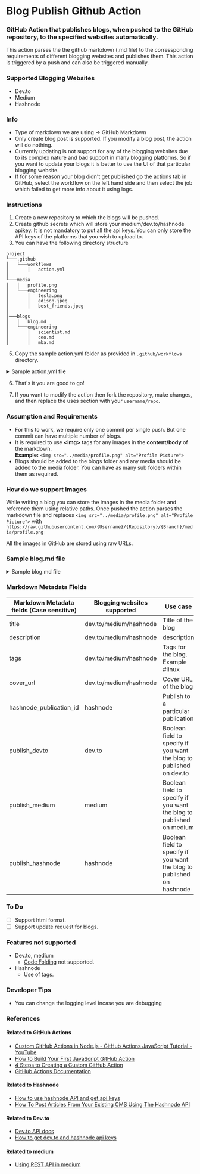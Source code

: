 # Blog Publish Github Action

### GitHub Action that publishes blogs, when pushed to the GitHub repository, to the specified websites automatically.

This action parses the the github markdown (.md file) to the corressponding requirements of different blogging websites and publishes them.
This action is triggered by a push and can also be triggered manually.

### Supported Blogging Websites

- Dev.to
- Medium
- Hashnode

### Info

- Type of markdown we are using -> GitHub Markdown
- Only create blog post is supported. If you modify a blog post, the action will do nothing.
- Currently updating is not support for any of the blogging websites due to its complex nature and bad support in many blogging platforms. So if you want to update your blogs it is better to use the UI of that particular blogging website.
- If for some reason your blog didn't get published go the actions tab in GitHub, select the workflow on the left hand side and then select the job which failed to get more info about it using logs.

### Instructions

1. Create a new repository to which the blogs will be pushed.
2. Create github secrets which will store your medium/dev.to/hashnode apikey. It is not mandatory to put all the api keys. You can only store the API keys of the platforms that you wish to upload to.
3. You can have the following directory structure

```
project
└───.github
│   └───workflows
│       │   action.yml
│
└───media
│   │   profile.png
│   └───engineering
│       │   tesla.png
│       │   edison.jpeg
│       │   best_friends.jpeg
│
│───blogs
│   │   blog.md
│   └───engineering
│       │   scientist.md
│       │   ceo.md
│       │   mba.md
```

5. Copy the sample action.yml folder as provided in `.github/workflows` directory.

<details>
<summary>Sample action.yml file</summary>
<p>

```yaml
name: blog-publish-github-action
on: [push, workflow_dispatch]
jobs:
  devto-blog-publish:
    runs-on: ubuntu-latest
    steps:
      - name: Use blog publish github action for devto
        uses: aru31/blog-publish-action@master
        with:
          website: "devto"
          log_level: "info"
          token_github: ${{ secrets.GITHUB_TOKEN }}
          token: ${{ secrets.DEVTO_TOKEN }}

  medium-blog-publish:
    runs-on: ubuntu-latest
    steps:
      - name: Use blog publish github action for medium
        uses: aru31/blog-publish-action@master
        with:
          website: "medium"
          log_level: "info"
          token_github: ${{ secrets.GITHUB_TOKEN }}
          token: ${{ secrets.MEDIUM_TOKEN }}

  hashnode-blog-publish:
    runs-on: ubuntu-latest
    steps:
      - name: Use blog publish github action for hashnode
        uses: aru31/blog-publish-action@master
        with:
          website: "hashnode"
          log_level: "info"
          token_github: ${{ secrets.GITHUB_TOKEN }}
          token: ${{ secrets.HASHNODE_TOKEN }}
```

</p>
</details>

6. That's it you are good to go!

7. If you want to modify the action then fork the repository, make changes, and then replace the uses section with your `username/repo`.

### Assumption and Requirements

- For this to work, we require only one commit per single push. But one commit can have multiple number of blogs.
- It is required to use **\<img>** tags for any images in the **content/body** of the markdown.
  <br>
  **Example:** `<img src="../media/profile.png" alt="Profile Picture">`
- Blogs should be added to the blogs folder and any media should be added to the media folder. You can have as many sub folders within them as required.

### How do we support images

While writing a blog you can store the images in the media folder and reference them using relative paths. Once pushed the action parses the markdown file and replaces `<img src="../media/profile.png" alt="Profile Picture">` with `https://raw.githubusercontent.com/{Username}/{Repository}/{Branch}/media/profile.png`

All the images in GitHub are stored using raw URLs.

### Sample blog.md file

<details>
<summary>Sample blog.md file</summary>
<p>

````md
---
title: Title of the blog
description: Description of the blog
tags:
  - post
  - tag
cover_url: ../**/media/cover.jpg

# dev_to specific metadata
devto_series: "Linux"

# hashnode specific metadata
hashnode_publication_id: 6243f3afa8722ae0e658142d

# bool values, if False or not provided then the blog will not be published on that platform
publish_devto: True
publish_medium: True
publish_hashnode: True
---

Content/body of the markdown file.

Using images:
<img src="../media/google.png" alt="another tag" />

```python
def python():
  pass
```

**This is bold text**

_This is italic text_

`This is inline code`

[This is a link](www.google.com)

# Heading 1

##### Heading 5

- Bullet points

1. Number points
````

</p>
</details>

### Markdown Metadata Fields

| Markdown Metadata fields (Case sensitive) | Blogging websites supported | Use case                                                               | If not provided                        |
| ----------------------------------------- | --------------------------- | ---------------------------------------------------------------------- | -------------------------------------- |
| title                                     | dev.to/medium/hashnode      | Title of the blog                                                      | Set title: Untitled                    |
| description                               | dev.to/medium/hashnode      | description                                                            | NA                                     |
| tags                                      | dev.to/medium/hashnode      | Tags for the blog. Example #linux                                      | NA                                     |
| cover_url                                 | dev.to/medium/hashnode      | Cover URL of the blog                                                  | NA                                     |
| hashnode_publication_id                   | hashnode                    | Publish to a particular publication                                    | Blog on Hashnode will not be published |
| publish_devto                             | dev.to                      | Boolean field to specify if you want the blog to published on dev.to   | It will not be published on dev.to     |
| publish_medium                            | medium                      | Boolean field to specify if you want the blog to published on medium   | It will not be published on medium     |
| publish_hashnode                          | hashnode                    | Boolean field to specify if you want the blog to published on hashnode | It will not be published on hashnode   |

### To Do

- [ ] Support html format.
- [ ] Support update request for blogs.

### Features not supported

- Dev.to, medium
  - [Code Folding](https://gist.github.com/pierrejoubert73/902cc94d79424356a8d20be2b382e1ab) not supported.
- Hashnode
  - Use of tags.

### Developer Tips

- You can change the logging level incase you are debugging

### References

#### Related to GitHub Actions

- [Custom GitHub Actions in Node.js - GitHub Actions JavaScript Tutorial - YouTube](https://www.youtube.com/watch?v=Ef0gPGUh9oo)
- [How to Build Your First JavaScript GitHub Action](https://www.freecodecamp.org/news/build-your-first-javascript-github-action/)
- [4 Steps to Creating a Custom GitHub Action](https://betterprogramming.pub/4-steps-to-creating-a-custom-github-action-d67c4cf0445a)
- [GitHub Actions Documentation](https://docs.github.com/en/actions)

#### Related to Hashnode

- [How to use hashnode API and get api keys](https://samwalpole.com/i-wrote-this-article-using-the-hashnode-api-heres-how)
- [How To Post Articles From Your Existing CMS Using The Hashnode API](https://blog.huntertrammell.dev/how-to-post-articles-from-your-existing-cms-using-the-hashnode-api)

#### Related to Dev.to

- [Dev.to API docs](https://developers.forem.com/api#operation/getArticleById)
- [How to get dev.to and hashnode api keys](https://dev.to/codybontecou/post-to-dev-hashnode-and-medium-using-their-apis-54k4)

#### Related to medium

- [Using REST API in medium](https://medium.com/geekculture/rest-api-in-medium-8539340f2650)

